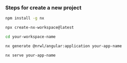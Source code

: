 ### Steps for create a new project
```bash
npm install -g nx
```
```bash
npx create-nx-workspace@latest
```
```bash
cd your-workspace-name
```
```bash
nx generate @nrwl/angular:application your-app-name
```
```bash
nx serve your-app-name
```

